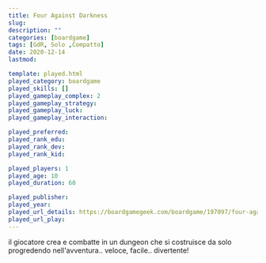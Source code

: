 ```yaml
---
title: Four Against Darkness
slug: 
description: ""
categories: [boardgame]
tags: [GdR, Solo ,Compatto]
date: 2020-12-14
lastmod: 

template: played.html
played_category: boardgame
played_skills: []
played_gameplay_complex: 2
played_gameplay_strategy: 
played_gameplay_luck: 
played_gameplay_interaction: 

played_preferred: 
played_rank_edu: 
played_rank_dev: 
played_rank_kid: 

played_players: 1
played_age: 10
played_duration: 60

played_publisher: 
played_year: 
played_url_details: https://boardgamegeek.com/boardgame/197097/four-against-darkness
played_url_play: 
---
```


il giocatore crea e combatte in un dungeon che si costruisce da solo progredendo nell'avventura.. veloce, facile.. divertente!


